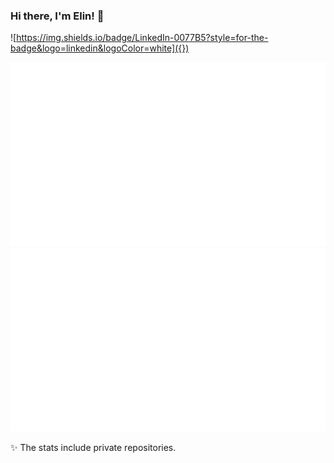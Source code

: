 ### Hi there, I'm Elin! 👋

![https://img.shields.io/badge/LinkedIn-0077B5?style=for-the-badge&logo=linkedin&logoColor=white]({})

<!--
**eli6/eli6** is a ✨ _special_ ✨ repository because its `README.md` (this file) appears on your GitHub profile.

Here are some ideas to get you started:

- 
- 🌱 I’m currently learning ...
- 👯 I’m looking to collaborate on ...
- 🤔 I’m looking for help with ...
- 💬 Ask me about ...
- 📫 How to reach me: ...
- 😄 Pronouns: ...
- ⚡ Fun fact: ...
-->

<!--[![Top Langs](https://github-readme-stats.vercel.app/api/top-langs/?username=eli6)](https://github.com/eli6/github-readme-stats)-->

![](https://github.com/eli6/github-stats/blob/master/generated/languages.svg) ![](https://github.com/eli6/github-stats/blob/master/generated/overview.svg)

✨  The stats include private repositories.
